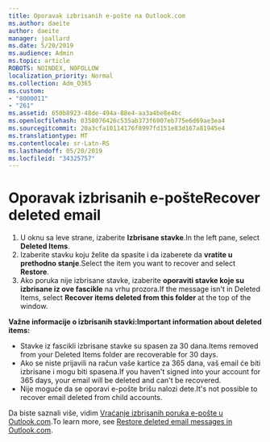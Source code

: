 ```yaml
---
title: Oporavak izbrisanih e-pošte na Outlook.com
ms.author: daeite
author: daeite
manager: joallard
ms.date: 5/20/2019
ms.audience: Admin
ms.topic: article
ROBOTS: NOINDEX, NOFOLLOW
localization_priority: Normal
ms.collection: Adm_O365
ms.custom:
- "8000011"
- "261"
ms.assetid: 650b8923-48de-494a-88e4-aa3a4be8e4bc
ms.openlocfilehash: 0358076426c535ab373f6907eb775e6d69ae3ea4
ms.sourcegitcommit: 20a3cfa10114176f8997fd151e83d167a81945e4
ms.translationtype: MT
ms.contentlocale: sr-Latn-RS
ms.lasthandoff: 05/20/2019
ms.locfileid: "34325757"
---
```

# <a name="recover-deleted-email"></a><span data-ttu-id="f3a83-102">Oporavak izbrisanih e-pošte</span><span class="sxs-lookup"><span data-stu-id="f3a83-102">Recover deleted email</span></span>

1. <span data-ttu-id="f3a83-103">U oknu sa leve strane, izaberite **Izbrisane stavke**.</span><span class="sxs-lookup"><span data-stu-id="f3a83-103">In the left pane, select **Deleted Items**.</span></span>
2. <span data-ttu-id="f3a83-104">Izaberite stavku koju želite da spasite i da izaberete da **vratite u prethodno stanje**.</span><span class="sxs-lookup"><span data-stu-id="f3a83-104">Select the item you want to recover and select **Restore**.</span></span>
3. <span data-ttu-id="f3a83-105">Ako poruka nije izbrisane stavke, izaberite **oporaviti stavke koje su izbrisane iz ove fascikle** na vrhu prozora.</span><span class="sxs-lookup"><span data-stu-id="f3a83-105">If the message isn't in Deleted Items, select **Recover items deleted from this folder** at the top of the window.</span></span>

 <span data-ttu-id="f3a83-106">**Važne informacije o izbrisanih stavki:**</span><span class="sxs-lookup"><span data-stu-id="f3a83-106">**Important information about deleted items:**</span></span>
  
- <span data-ttu-id="f3a83-107">Stavke iz fascikli izbrisane stavke su spasen za 30 dana.</span><span class="sxs-lookup"><span data-stu-id="f3a83-107">Items removed from your Deleted Items folder are recoverable for 30 days.</span></span>
- <span data-ttu-id="f3a83-108">Ako se niste prijavili na račun vaše kartice za 365 dana, vaš email će biti izbrisane i mogu biti spasena.</span><span class="sxs-lookup"><span data-stu-id="f3a83-108">If you haven't signed into your account for 365 days, your email will be deleted and can't be recovered.</span></span>
- <span data-ttu-id="f3a83-109">Nije moguće da se oporavi e-pošte brišu nalozi dete.</span><span class="sxs-lookup"><span data-stu-id="f3a83-109">It's not possible to recover email deleted from child accounts.</span></span>

<span data-ttu-id="f3a83-110">Da biste saznali više, vidim [Vraćanje izbrisanih poruka e-pošte u Outlook.com](https://go.microsoft.com/fwlink/p/?linkid=873117).</span><span class="sxs-lookup"><span data-stu-id="f3a83-110">To learn more, see [Restore deleted email messages in Outlook.com](https://go.microsoft.com/fwlink/p/?linkid=873117).</span></span>